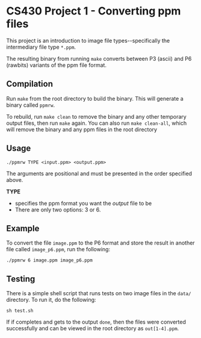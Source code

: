 # CS430 Project 1 - Converting ppm files #
This project is an introduction to image file types--specifically the intermediary file type `*.ppm`.

The resulting binary from running `make` converts between P3 (ascii) and P6 (rawbits) variants of the ppm file format.

## Compilation ##
Run `make` from the root directory to build the binary. This will generate a binary called `ppmrw`.

To rebuild, run `make clean` to remove the binary and any other temporary output files, then run `make` again. You can also run `make clean-all`, which will remove the binary and any ppm files in the root directory

## Usage ##
```
./ppmrw TYPE <input.ppm> <output.ppm>
```

The arguments are positional and must be presented in the order specified above.

**TYPE**
- specifies the ppm format you want the *output* file to be
- There are only two options: 3 or 6.

## Example ##
To convert the file `image.ppm` to the P6 format and store the result in another file called `image_p6.ppm`, run the following:

`./ppmrw 6 image.ppm image_p6.ppm`

## Testing ##
There is a simple shell script that runs tests on two image files in the `data/` directory. To run it, do the following:

`sh test.sh`

If if completes and gets to the output `done`, then the files were converted successfully and can be viewed in the root directory as
`out[1-4].ppm`.
